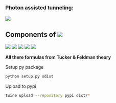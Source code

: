 ### Photon assisted tunneling:

<img src="https://render.githubusercontent.com/render/math?math=I_{p}(V_0,\alpha) = \sum_{n=-\infty}^{%2B\infty} J_n^2(\alpha) \cdot I_{dc}(V_0 %2B n\hbar \omega / e)">

## Components of <img src="https://render.githubusercontent.com/render/math?math=Y_{mm'} = G_{mm'} %2B\:\: i B_{mm'}">

<img src="https://render.githubusercontent.com/render/math?math=G_{mm'} = \frac{e}{2 \hbar \omega_{m'}} \cdot \:\sum_{n,n'=-\infty}^{\infty} J_n(\alpha) J_{n'}(\alpha) \delta_{m-m', n'-n} \left\{ \left[ I_{dc}(V_0%2Bn' \hbar \omega /e %2B \hbar \omega_{m'}/e) - I_{dc}(V_0 %2B n' \hbar \omega/e) \right] %2B \left[ I_{dc}(V_0 %2B n\hbar \omega/e) - I_{dc}(V_0 %2B n \hbar \omega/e - \hbar \omega_{m'}/e) \right]  \right\}">

<img src="https://render.githubusercontent.com/render/math?math=B_{mm'} = \frac{e}{2 \hbar \omega_{m'}} \cdot \sum_{n,n'=-\infty}^{\infty} J_n(\alpha) J_{n'}(\alpha) \delta_{m-m', n'-n} \left\{ \left[ I_{kk}(V_0%2Bn' \hbar \omega /e %2B \hbar \omega_{m'}/e) - I_{kk}(V_0 %2B n' \hbar \omega/e) \right] - \left[ I_{kk}(V_0 %2B n\hbar \omega/e) - I_{kk}(V_0 %2B n \hbar \omega/e - \hbar \omega_{m'}/e) \right]  \right\}">


<img src="https://render.githubusercontent.com/render/math?math=\omega_m = m \cdot \omega %2B \omega_0">

<img src="https://render.githubusercontent.com/render/math?math=\omega - \text{FFO rate},\:\: \omega_0 - \text{IF rate}, \:\:\omega_m - \text{Signal rate}">


[comment]: <> (__Augmented__ <img src="https://render.githubusercontent.com/render/math?math=Y'_{mm} = \begin{bmatrix} Y_{11} %2B Y_{S} & Y_{10} & Y_{1-1}  \\ Y_{01} & Y_{00} %2B Y_L & Y_{0-1}   \\ Y_{-11} & Y_{-10} & Y_{-1-1}%2BY_I  \\ \end{bmatrix}">)

<img src="https://render.githubusercontent.com/render/math?math=Y_{IF} = 1/Z'_{00} ,\:\: \text{with} \: Y_L = 0 \: \Rightarrow \: Y_{IF} = Y_{00}">


__All there formulas from Tucker & Feldman theory__


Setup py package
```bash
python setup.py sdist
```
Upload to pypi
```bash
twine upload --repository pypi dist/*
```
